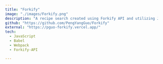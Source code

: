 ```yaml
---
title: "Forkify"
image: "./images/Forkify.png"
description: "A recipe search created using Forkify API and utilizing JavaScript, Webpack, Babel, Node. The user can search for a specific recipe and add ingredients to a shopping list or save to a favorites list via local storage."
github: "https://github.com/PengYangGuo/Forkify"
external: "https://pguo-forkify.vercel.app/"
tech:
  - JavaScript
  - Babel
  - Webpack
  - Forkify-API

---
```

